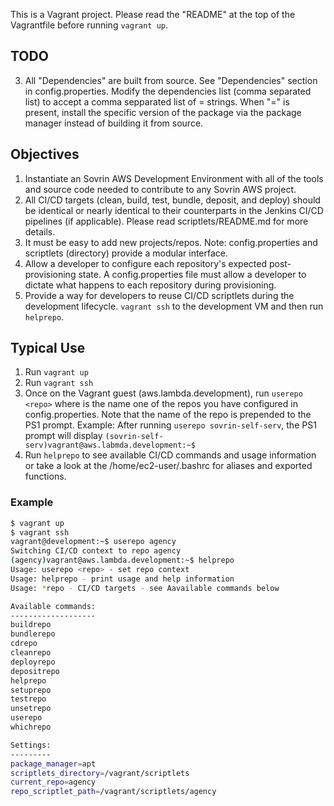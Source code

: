 This is a Vagrant project. Please read the "README" at the top of the Vagrantfile
before running `vagrant up`.

## TODO
3. All "Dependencies" are built from source. See "Dependencies" section in
   config.properties. Modify the dependencies list (comma separated list) to
   accept a comma sepparated list of <dep>=<version> strings. When "=<version>"
   is present, install the specific version of the package via the package
   manager instead of building it from source.

## Objectives

1. Instantiate an Sovrin AWS Development Environment with all of the tools and
   source code needed to contribute to any Sovrin AWS project.
2. All CI/CD targets (clean, build, test, bundle, deposit, and deploy) should be
   identical or nearly identical to their counterparts in the Jenkins CI/CD
   pipelines (if applicable). Please read scriptlets/README.md for more details.
3. It must be easy to add new projects/repos.
   Note: config.properties and scriptlets (directory) provide a modular
         interface.
4. Allow a developer to configure each repository's expected post-provisioning
   state. A config.properties file must allow a developer to dictate what happens
   to each repository during provisioning.
5. Provide a way for developers to reuse CI/CD scriptlets during the development
   lifecycle. `vagrant ssh` to the development VM and then run `helprepo`.

## Typical Use

1. Run `vagrant up`
2. Run `vagrant ssh`
3. Once on the Vagrant guest (aws.lambda.development), run `userepo <repo>` where
   <repo> is the name one of the repos you have configured in config.properties.
   Note that the name of the repo is prepended to the PS1 prompt.
   Example: After running `userepo sovrin-self-serv`, the PS1 prompt will display
            `(sovrin-self-serv)vagrant@aws.labmda.development:~$`
4. Run `helprepo` to see available CI/CD commands and usage information or take
   a look at the /home/ec2-user/.bashrc for aliases and exported functions.

### Example

```bash
$ vagrant up
$ vagrant ssh
vagrant@development:~$ userepo agency
Switching CI/CD context to repo agency
(agency)vagrant@aws.lambda.development:~$ helprepo
Usage: userepo <repo> - set repo context
Usage: helprepo - print usage and help information
Usage: *repo - CI/CD targets - see Aavailable commands below

Available commands:
-------------------
buildrepo
bundlerepo
cdrepo
cleanrepo
deployrepo
depositrepo
helprepo
setuprepo
testrepo
unsetrepo
userepo
whichrepo

Settings:
---------
package_manager=apt
scriptlets_directory=/vagrant/scriptlets
current_repo=agency
repo_scriptlet_path=/vagrant/scriptlets/agency
```
